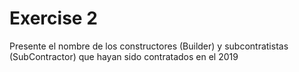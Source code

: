 # Exercise 2
Presente el nombre de los constructores (Builder)
y subcontratistas (SubContractor) que hayan sido contratados en el 2019

